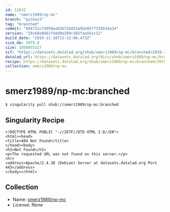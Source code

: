 ```yaml
---
id: 11632
name: "smerz1989/np-mc"
branch: "python3"
tag: "branched"
commit: "9d4731c74959aa63b72b015a9da95ff335b34a34"
version: "28c68e8661f4dd0e289c365faa5b1c12"
build_date: "2019-11-18T15:32:06.473Z"
size_mb: 2079.0
size: 1056055327
sif: "https://datasets.datalad.org/shub/smerz1989/np-mc/branched/2019-11-18-9d4731c7-28c68e86/28c68e8661f4dd0e289c365faa5b1c12.sif"
datalad_url: https://datasets.datalad.org?dir=/shub/smerz1989/np-mc/branched/2019-11-18-9d4731c7-28c68e86/
recipe: https://datasets.datalad.org/shub/smerz1989/np-mc/branched/2019-11-18-9d4731c7-28c68e86/Singularity
collection: smerz1989/np-mc
---
```


# smerz1989/np-mc:branched

```bash
$ singularity pull shub://smerz1989/np-mc:branched
```

## Singularity Recipe

```singularity
<!DOCTYPE HTML PUBLIC "-//IETF//DTD HTML 2.0//EN">
<html><head>
<title>404 Not Found</title>
</head><body>
<h1>Not Found</h1>
<p>The requested URL was not found on this server.</p>
<hr>
<address>Apache/2.4.38 (Debian) Server at datasets.datalad.org Port 443</address>
</body></html>
```

## Collection

 - Name: [smerz1989/np-mc](https://github.com/smerz1989/np-mc)
 - License: None

